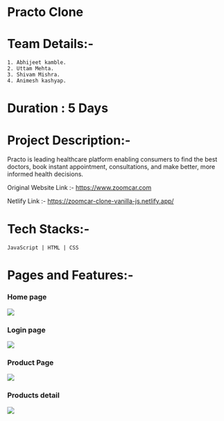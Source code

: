 # Practo Clone


# Team Details:-
    1. Abhijeet kamble.
    2. Uttam Mehta.
    3. Shivam Mishra.
    4. Animesh kashyap.
    
#   Duration : 5 Days

#   Project Description:-
Practo is leading healthcare platform  enabling consumers to find the best doctors, book instant appointment, consultations, and make better, more informed health decisions.

Original Website Link :- https://www.zoomcar.com

Netlify Link :- https://zoomcar-clone-vanilla-js.netlify.app/

#    Tech Stacks:-
    JavaScript | HTML | CSS 
    
#    Pages and Features:-

### Home page
<image src="practo_project/src/components/p1.png">
    
### Login page

<image src="./z2.png">

### Product Page

<image src="./z3.png">

### Products detail

<image src="./z4.png">
